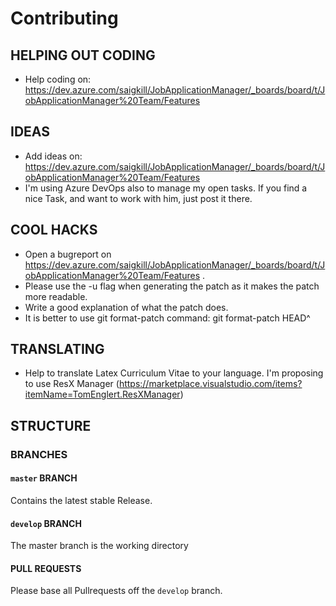 # Contributing

## HELPING OUT CODING

* Help coding on: https://dev.azure.com/saigkill/JobApplicationManager/_boards/board/t/JobApplicationManager%20Team/Features

## IDEAS

* Add ideas on: https://dev.azure.com/saigkill/JobApplicationManager/_boards/board/t/JobApplicationManager%20Team/Features
* I'm using Azure DevOps also to manage my open tasks. If you find a nice Task, and want to work with him, just post it there.

## COOL HACKS

* Open a bugreport on https://dev.azure.com/saigkill/JobApplicationManager/_boards/board/t/JobApplicationManager%20Team/Features .
* Please use the -u flag when generating the patch as it makes the patch more readable.
* Write a good explanation of what the patch does.
* It is better to use git format-patch command: git format-patch HEAD^

## TRANSLATING

* Help to translate Latex Curriculum Vitae to your language. I'm proposing to use ResX Manager (https://marketplace.visualstudio.com/items?itemName=TomEnglert.ResXManager)

## STRUCTURE

### BRANCHES

#### `master` BRANCH

Contains the latest stable Release.

#### `develop` BRANCH

The master branch is the working directory

#### PULL REQUESTS

Please base all Pullrequests off the `develop` branch.
